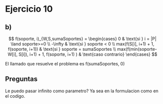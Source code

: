 # Ejercicio 10 
## b) 

$$
f(soporte, i)_{W,S,sumaSoportes} =
\begin{cases}
     0 & \text{si } i = |P| \land soporte>=0 \\
     -\infty & \text{si } soporte < 0 \\
     max(f(S[i], i+1) + 1, f(soporte, i+1)) & \text{si } soporte = sumaSoportes \\ 
     max(f(min(soporte-W[i], S[i]), i+1) + 1, f(soporte, i+1) ) & \text{caso contrario}
\end{cases}
$$

El llamado que resuelve el problema es f(sumaSoportes, 0) 

## Preguntas
Le puedo pasar infinito como parametro? Ya sea en la formulacion como en el codigo. 
